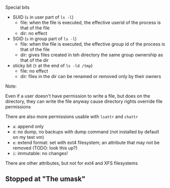 Special bits

- SUID (`s` in user part of `ls -l`)
  - file: when the file is executed, the effective userid of the process is that of the file
  - dir: no effect
- SGID (`s` in group part of `ls -l`)
  - file: when the file is executed, the effective group id of the process is that of the file
  - dir: gives files created in teh directory the same group ownership as that of the dir
- sticky bit (`t`  at the end of `ls -ld /tmp`)
  - file: no effect
  - dir: files in the dir can be renamed or removed only by their owners

Note:

Even if a user doesn't have permission to write a file, but does on the directory, they can write the file anyway cause directory rights override file permissions

There are also more permissions usable with `lsattr` and `chattr`

- `a`: append only
- `d`: no dump, no backups with dump command (not installed by default on my test vm)
- `e`: extend format: set with ext4 filesystem; an attribute that may not be removed (TODO: look this up?)
- `i`: immutable: no changes!

There are other attributes, but not for ext4 and XFS filesystems

## Stopped at "The umask"
